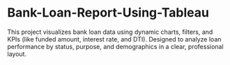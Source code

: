 # Bank-Loan-Report-Using-Tableau
This project visualizes bank loan data using dynamic charts, filters, and KPIs (like funded amount, interest rate, and DTI). Designed to analyze loan performance by status, purpose, and demographics in a clear, professional layout.
